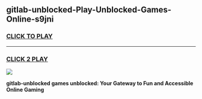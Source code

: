 
## gitlab-unblocked-Play-Unblocked-Games-Online-s9jni
<h3>
<a href="https://premium76.site?title=gitlab-unblocked&ref=25A">CLICK TO PLAY</a></h3>
<hr>

<h3>
<a href="https://premium76.site?title=gitlab-unblocked&ref=25A">CLICK 2 PLAY</a>
  
</h3>

<a href="https://premium76.site?title=gitlab-unblocked&ref=25A"><img src="https://clearcache.store/games.png"></a>


**gitlab-unblocked games unblocked: Your Gateway to Fun and Accessible Online Gaming**
